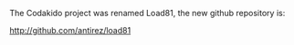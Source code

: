 The Codakido project was renamed Load81, the new github repository is:

http://github.com/antirez/load81
